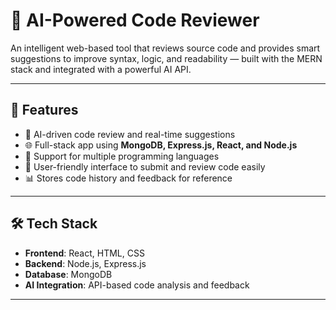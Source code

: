 # 🧠 AI-Powered Code Reviewer

An intelligent web-based tool that reviews source code and provides smart suggestions to improve syntax, logic, and readability — built with the MERN stack and integrated with a powerful AI API.

---

## 🚀 Features

- 🧠 AI-driven code review and real-time suggestions
- 🌐 Full-stack app using **MongoDB, Express.js, React, and Node.js**
- 🧾 Support for multiple programming languages
- 💬 User-friendly interface to submit and review code easily
- 📊 Stores code history and feedback for reference

---


## 🛠️ Tech Stack

- **Frontend**: React, HTML, CSS
- **Backend**: Node.js, Express.js
- **Database**: MongoDB
- **AI Integration**: API-based code analysis and feedback

---

